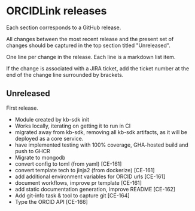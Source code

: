 # ORCIDLink releases

Each section corresponds to a GitHub release.

All changes between the most recent release and the present set of changes should be captured in the top section titled "Unreleased".

One line per change in the release. Each line is a markdown list item.

If the change is associated with a JIRA ticket, add the ticket number at the end of the change line surrounded by brackets.

## Unreleased

First release.

* Module created by kb-sdk init
* Works locally, iterating on getting it to run in CI
* migrated away from kb-sdk, removing all kb-sdk artifacts, as it will be deployed as a core service.
* have implemented testing with 100% coverage, GHA-hosted build and push to GHCR
* Migrate to mongodb
* convert config to toml (from yaml) [CE-161]
* convert template tech to jinja2 (from dockerize) [CE-161]
* add additional environment variables for ORCID urls [CE-161]
* document workflows, improve pr template [CE-161]
* add static documentation generation, improve README [CE-162]
* Add git-info task & tool to capture git [CE-164]
* Type the ORCID API [CE-166]